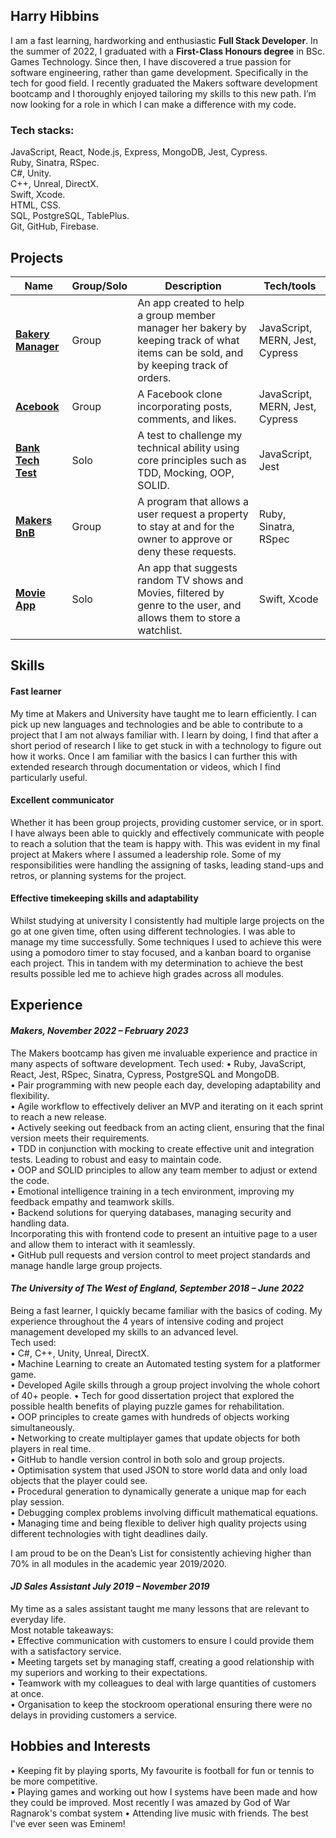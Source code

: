 ## Harry Hibbins

I am a fast learning, hardworking and enthusiastic  **Full Stack Developer**. In the summer of 2022, I graduated
with a **First-Class Honours degree** in BSc. Games Technology. Since then, I have discovered a true passion for
software engineering, rather than game development. Specifically in the tech for good field. I recently graduated
the Makers software development bootcamp and I thoroughly enjoyed tailoring my skills to this new path. I’m
now looking for a role in which I can make a difference with my code.  

### Tech stacks:
JavaScript, React, Node.js, Express, MongoDB, Jest, Cypress.  
Ruby, Sinatra, RSpec.  
C#, Unity.  
C++, Unreal, DirectX.  
Swift, Xcode.   
HTML, CSS.  
SQL, PostgreSQL, TablePlus.  
Git, GitHub, Firebase.  

## Projects

| Name                         |Group/Solo| Description       | Tech/tools        |
| -----------------------------|----------|-------------------|-------------------|
| [**Bakery Manager**](https://github.com/HarryHibbins/bakery-manager)| Group    | An app created to help a group member manager her bakery by keeping track of what items can be sold, and by keeping track of orders. | JavaScript, MERN, Jest, Cypress |
| [**Acebook**](https://github.com/HarryHibbins/Facebook-clone) | Group | A Facebook clone incorporating posts, comments, and likes.| JavaScript, MERN, Jest, Cypress
| [**Bank Tech Test**](https://github.com/HarryHibbins/Bank-tech-test) | Solo | A test to challenge my technical ability using core principles such as TDD, Mocking, OOP, SOLID. | JavaScript, Jest
| [**Makers BnB**](https://github.com/HarryHibbins/makersbnb-ruby-seed) | Group | A program that allows a user request a property to stay at and for the owner to approve or deny these requests.| Ruby, Sinatra, RSpec
| [**Movie App**](https://github.com/HarryHibbins/MovieApp) | Solo | An app that suggests random TV shows and Movies, filtered by genre to the user, and allows them to store a watchlist. | Swift, Xcode

## Skills

#### **Fast learner**
My time at Makers and University have taught me to learn efficiently. I can pick up new languages and technologies and be able to contribute to a project that I am not always familiar with. I learn by doing, I find that after a short period of research I like to get stuck in with a technology to figure out how it works. Once I am familiar with the basics I can further this with extended research through documentation or videos, which I find particularly useful.   

#### **Excellent communicator**
Whether it has been group projects, providing customer service, or in sport. I have always been able to quickly and effectively communicate with people to reach a solution that the team is happy with. This was evident in my final project at Makers where I assumed a leadership role. Some of my responsibilities  were handling the assigning of tasks, leading stand-ups and retros, or planning systems for the project. 

#### **Effective timekeeping skills and adaptability** 
Whilst studying at university I consistently had multiple large projects on the go at one given time, often using different technologies. I was able to manage my time successfully. Some techniques I used to achieve  this were using a pomodoro timer to stay focused, and a kanban board to organise each project. This in tandem with my determination to achieve the best results possible led me to achieve high grades across all modules.   


## Experience

#### _Makers, November 2022 – February 2023_  
The Makers bootcamp has given me invaluable experience and practice in many aspects of software development.
Tech used:
• Ruby, JavaScript, React, Jest, RSpec, Sinatra, Cypress, PostgreSQL and MongoDB.   
• Pair programming with new people each day, developing adaptability and flexibility.   
• Agile workflow to effectively deliver an MVP and iterating on it each sprint to reach a new release.   
• Actively seeking out feedback from an acting client, ensuring that the final version meets their requirements.   
• TDD in conjunction with mocking to create effective unit and integration tests. Leading to robust and easy to maintain code.    
• OOP and SOLID principles to allow any team member to adjust or extend the code.   
• Emotional intelligence training in a tech environment, improving my feedback empathy and teamwork skills.   
• Backend solutions for querying databases, managing security and handling data.   
Incorporating this with frontend code to present an intuitive page to a user and allow them to interact with it seamlessly.   
• GitHub pull requests and version control to meet project standards and manage handle large group projects.   


#### _The University of The West of England, September 2018 – June 2022_
Being a fast learner, I quickly became familiar with the basics of coding. My experience throughout the 4 years of intensive coding
and project management developed my skills to an advanced level.   
Tech used:   
• C#, C++, Unity, Unreal, DirectX.      
• Machine Learning to create an Automated testing system for a platformer game.   
• Developed Agile skills through a group project involving the whole cohort of 40+ people.
• Tech for good dissertation project that explored the possible health benefits of playing puzzle games for rehabilitation.     
• OOP principles to create games with hundreds of objects working simultaneously.   
• Networking to create multiplayer games that update objects for both players in real time.   
• GitHub to handle version control in both solo and group projects.   
• Optimisation system that used JSON to store world data and only load objects that the player could see.   
• Procedural generation to dynamically generate a unique map for each play session.    
• Debugging complex problems involving difficult mathematical equations.   
• Managing time and being flexible to deliver high quality projects using different technologies with tight deadlines daily.   
 
I am proud to be on the Dean’s List for consistently achieving higher than 70% in all modules in the academic year 2019/2020.   

#### _JD Sales Assistant July 2019 – November 2019_
My time as a sales assistant taught me many lessons that are relevant to everyday life.    
Most notable takeaways:   
• Effective communication with customers to ensure I could provide them with a satisfactory service.   
• Meeting targets set by managing staff, creating a good relationship with my superiors and working to their expectations.   
• Teamwork with my colleagues to deal with large quantities of customers at once.   
• Organisation to keep the stockroom operational ensuring there were no delays in providing customers a service.   


## Hobbies and Interests
• Keeping fit by playing sports, My favourite is football for fun or tennis to be more competitive.   
• Playing games and working out how I systems have been made and how they could be improved. Most recently I was amazed by God of War Ragnarok's combat system 
• Attending live music with friends. The best I've ever seen was Eminem!
   




